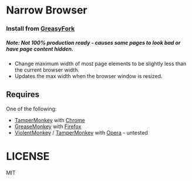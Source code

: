 # Narrow Browser

### Install from [GreasyFork](https://greasyfork.org/en/scripts/17115-narrow-browser)

##### Note: Not 100% production ready - causes some pages to look bad or have page content hidden.

- Change maximum width of most page elements to be slightly less than the current browser width.
- Updates the max width when the browser window is resized.

Requires
--------
One of the following:
- [TamperMonkey](https://chrome.google.com/webstore/detail/tampermonkey/dhdgffkkebhmkfjojejmpbldmpobfkfo?hl=en) with [Chrome](https://www.google.com/chrome/browser/)
- [GreaseMonkey](https://addons.mozilla.org/en-US/firefox/addon/greasemonkey/) with [Firefox](https://www.mozilla.org/firefox)
- [ViolentMonkey](https://addons.opera.com/en/extensions/details/violent-monkey/) / [TamperMonkey](https://addons.opera.com/en/extensions/details/tampermonkey-beta/?display=en) with [Opera](http://www.opera.com/) - untested

# LICENSE
MIT
